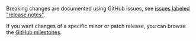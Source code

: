 Breaking changes are documented using GitHub issues, see [issues labeled "release notes"](https://github.com/hapijs/nigel/issues?q=is%3Aissue+label%3A%22release+notes%22).

If you want changes of a specific minor or patch release, you can browse the [GitHub milestones](https://github.com/hapijs/nigel/milestones?state=closed&direction=asc&sort=due_date).
